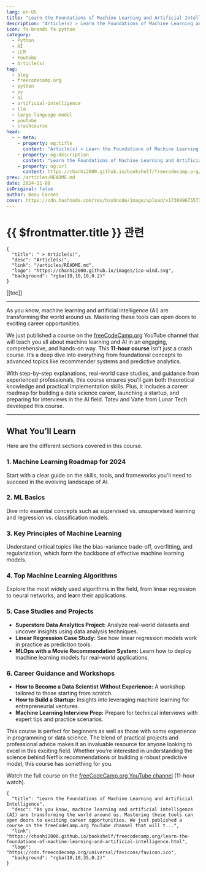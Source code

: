 ```yaml
---
lang: en-US
title: "Learn the Foundations of Machine Learning and Artificial Intelligence"
description: "Article(s) > Learn the Foundations of Machine Learning and Artificial Intelligence"
icon: fa-brands fa-python
category:
  - Python
  - AI
  - LLM
  - Youtube
  - Article(s)
tag:
  - blog
  - freecodecamp.org
  - python
  - py
  - ai
  - artificial-intelligence
  - llm
  - large-language-model
  - youtube
  - crashcourse
head:
  - - meta:
    - property: og:title
      content: "Article(s) > Learn the Foundations of Machine Learning and Artificial Intelligence"
    - property: og:description
      content: "Learn the Foundations of Machine Learning and Artificial Intelligence"
    - property: og:url
      content: https://chanhi2000.github.io/bookshelf/freecodecamp.org/learn-the-foundations-of-machine-learning-and-artificial-intelligence.html
prev: /articles/README.md
date: 2024-11-08
isOriginal: false
author: Beau Carnes
cover: https://cdn.hashnode.com/res/hashnode/image/upload/v1730996755731/ed8f7b95-8e51-4441-b5c9-84afaf95cbb7.png
---
```


# {{ $frontmatter.title }} 관련

```component VPCard
{
  "title": " > Article(s)",
  "desc": "Article(s)",
  "link": "/articles/README.md",
  "logo": "https://chanhi2000.github.io/images/ico-wind.svg",
  "background": "rgba(10,10,10,0.2)"
}
```

[[toc]]

---

<SiteInfo
  name="Learn the Foundations of Machine Learning and Artificial Intelligence"
  desc="As you know, machine learning and artificial intelligence (AI) are transforming the world around us. Mastering these tools can open doors to exciting career opportunities. We just published a course on the freeCodeCamp.org YouTube channel that will t..."
  url="https://freecodecamp.org/news/learn-the-foundations-of-machine-learning-and-artificial-intelligence"
  logo="https://cdn.freecodecamp.org/universal/favicons/favicon.ico"
  preview="https://cdn.hashnode.com/res/hashnode/image/upload/v1730996755731/ed8f7b95-8e51-4441-b5c9-84afaf95cbb7.png"/>

As you know, machine learning and artificial intelligence (AI) are transforming the world around us. Mastering these tools can open doors to exciting career opportunities.

We just published a course on the [<FontIcon icon="fa-brands fa-free-code-camp"/>freeCodeCamp.org](http://freeCodeCamp.org) YouTube channel that will teach you all about machine learning and AI in an engaging, comprehensive, and hands-on way. This **11-hour course** isn’t just a crash course. It’s a deep dive into everything from foundational concepts to advanced topics like recommender systems and predictive analytics.

With step-by-step explanations, real-world case studies, and guidance from experienced professionals, this course ensures you’ll gain both theoretical knowledge and practical implementation skills. Plus, it includes a career roadmap for building a data science career, launching a startup, and preparing for interviews in the AI field. Tatev and Vahe from Lunar Tech developed this course.

---

## What You’ll Learn

Here are the different sections covered in this course.

### 1. Machine Learning Roadmap for 2024

Start with a clear guide on the skills, tools, and frameworks you'll need to succeed in the evolving landscape of AI.

### 2. ML Basics

Dive into essential concepts such as supervised vs. unsupervised learning and regression vs. classification models.

### 3. Key Principles of Machine Learning

Understand critical topics like the bias-variance trade-off, overfitting, and regularization, which form the backbone of effective machine learning models.

### 4. Top Machine Learning Algorithms

Explore the most widely used algorithms in the field, from linear regression to neural networks, and learn their applications.

### 5. Case Studies and Projects

- **Superstore Data Analytics Project:** Analyze real-world datasets and uncover insights using data analysis techniques.
- **Linear Regression Case Study:** See how linear regression models work in practice as prediction tools.
- **MLOps with a Movie Recommendation System:** Learn how to deploy machine learning models for real-world applications.

### 6. Career Guidance and Workshops

- **How to Become a Data Scientist Without Experience:** A workshop tailored to those starting from scratch.
- **How to Build a Startup:** Insights into leveraging machine learning for entrepreneurial ventures.
- **Machine Learning Interview Prep:** Prepare for technical interviews with expert tips and practice scenarios.

This course is perfect for beginners as well as those with some experience in programming or data science. The blend of practical projects and professional advice makes it an invaluable resource for anyone looking to excel in this exciting field. Whether you’re interested in understanding the science behind Netflix recommendations or building a robust predictive model, this course has something for you.

Watch the full course on the [<FontIcon icon="fa-brands fa-youtube"/>freeCodeCamp.org YouTube channel](https://youtu.be/0oyDqO8PjIg) (11-hour watch).

<VidStack src="youtube/0oyDqO8PjIg" />

<!-- TODO: add ARTICLE CARD -->
```component VPCard
{
  "title": "Learn the Foundations of Machine Learning and Artificial Intelligence",
  "desc": "As you know, machine learning and artificial intelligence (AI) are transforming the world around us. Mastering these tools can open doors to exciting career opportunities. We just published a course on the freeCodeCamp.org YouTube channel that will t...",
  "link": "https://chanhi2000.github.io/bookshelf/freecodecamp.org/learn-the-foundations-of-machine-learning-and-artificial-intelligence.html",
  "logo": "https://cdn.freecodecamp.org/universal/favicons/favicon.ico",
  "background": "rgba(10,10,35,0.2)"
}
```
